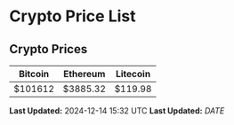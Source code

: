 # Crypto Price List

## Crypto Prices
| Bitcoin | Ethereum | Litecoin |
| ------- | -------- | -------- |
| $101612 | $3885.32 | $119.98 |
**Last Updated:** 2024-12-14 15:32 UTC
**Last Updated:** $DATE$
